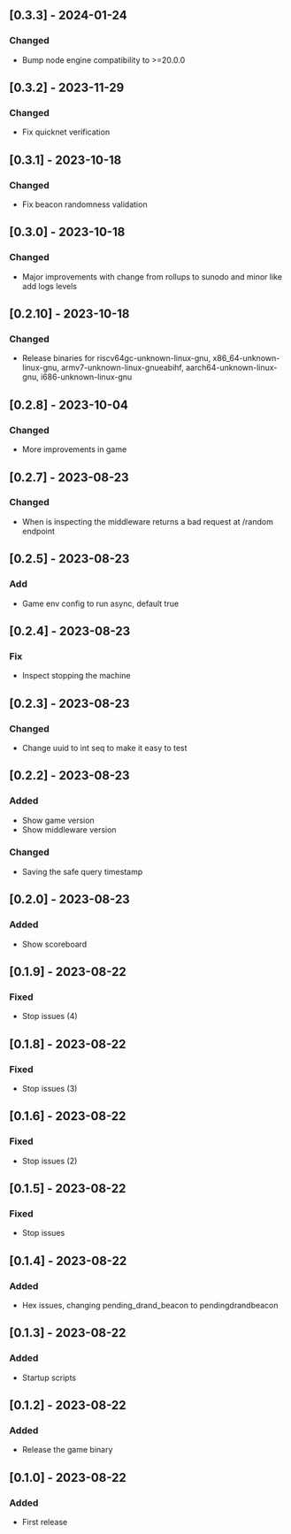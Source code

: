 ## [0.3.3] - 2024-01-24
### Changed
- Bump node engine compatibility to >=20.0.0

## [0.3.2] - 2023-11-29
### Changed
- Fix quicknet verification

## [0.3.1] - 2023-10-18
### Changed
- Fix beacon randomness validation

## [0.3.0] - 2023-10-18
### Changed
- Major improvements with change from rollups to sunodo and minor like add logs levels

## [0.2.10] - 2023-10-18
### Changed
- Release binaries for riscv64gc-unknown-linux-gnu, x86_64-unknown-linux-gnu, armv7-unknown-linux-gnueabihf, aarch64-unknown-linux-gnu, i686-unknown-linux-gnu

## [0.2.8] - 2023-10-04
### Changed
- More improvements in game 

## [0.2.7] - 2023-08-23
### Changed
- When is inspecting the middleware returns a bad request at /random endpoint

## [0.2.5] - 2023-08-23
### Add
- Game env config to run async, default true

## [0.2.4] - 2023-08-23
### Fix
- Inspect stopping the machine

## [0.2.3] - 2023-08-23
### Changed
- Change uuid to int seq to make it easy to test

## [0.2.2] - 2023-08-23
### Added
- Show game version
- Show middleware version
### Changed
- Saving the safe query timestamp
## [0.2.0] - 2023-08-23
### Added
- Show scoreboard

## [0.1.9] - 2023-08-22
### Fixed
- Stop issues (4)

## [0.1.8] - 2023-08-22
### Fixed
- Stop issues (3)

## [0.1.6] - 2023-08-22
### Fixed
- Stop issues (2)

## [0.1.5] - 2023-08-22
### Fixed
- Stop issues

## [0.1.4] - 2023-08-22
### Added
- Hex issues, changing pending_drand_beacon to pendingdrandbeacon

## [0.1.3] - 2023-08-22
### Added
- Startup scripts

## [0.1.2] - 2023-08-22
### Added
- Release the game binary

## [0.1.0] - 2023-08-22
### Added
- First release
